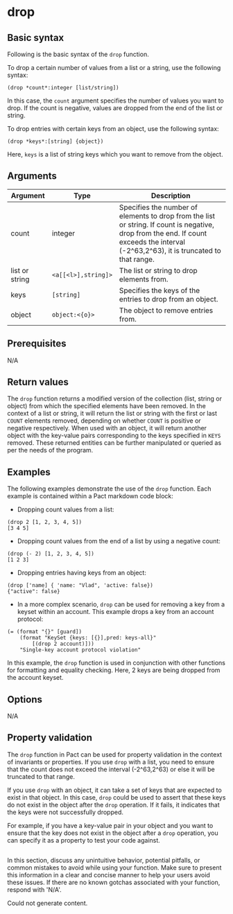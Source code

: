 # drop

## Basic syntax

Following is the basic syntax of the `drop` function.

To drop a certain number of values from a list or a string, use the following syntax:

```pact
(drop *count*:integer [list/string])
```

In this case, the `count` argument specifies the number of values you want to drop. If the count is negative, values are dropped from the end of the list or string.


To drop entries with certain keys from an object, use the following syntax:

```pact
(drop *keys*:[string] {object})
```

Here, `keys` is a list of string keys which you want to remove from the object.

## Arguments

| Argument | Type | Description |
| --- | --- | --- |
| count | integer | Specifies the number of elements to drop from the list or string. If count is negative, drop from the end. If count exceeds the interval    (-2^63,2^63), it is truncated to that range. |
| list or string | `<a[[<l>],string]>` | The list or string to drop elements from. |
| keys | `[string]` | Specifies the keys of the entries to drop from an object. |
| object | `object:<{o}>` | The object to remove entries from. |

## Prerequisites

N/A

## Return values

The `drop` function returns a modified version of the collection (list, string or object) from which the specified elements have been removed. In the context of a list or string, it will return the list or string with the first or last `COUNT` elements removed, depending on whether `COUNT` is positive or negative respectively. When used with an object, it will return another object with the key-value pairs corresponding to the keys specified in `KEYS` removed. These returned entities can be further manipulated or queried as per the needs of the program.

## Examples

The following examples demonstrate the use of the `drop` function. Each example is contained within a Pact markdown code block:

- Dropping count values from a list:

```pact
(drop 2 [1, 2, 3, 4, 5])
[3 4 5]
```

- Dropping count values from the end of a list by using a negative count:

```pact
(drop (- 2) [1, 2, 3, 4, 5])
[1 2 3]
```

- Dropping entries having keys from an object:

```pact
(drop ['name] { 'name: "Vlad", 'active: false})
{"active": false}
```

- In a more complex scenario, `drop` can be used for removing a key from a keyset within an account. This example drops a key from an account protocol:

```pact
(= (format "{}" [guard])
    (format "KeySet {keys: [{}],pred: keys-all}"
        [(drop 2 account)]))
    "Single-key account protocol violation"
```

In this example, the `drop` function is used in conjunction with other functions for formatting and equality checking. Here, 2 keys are being dropped from the account keyset.

## Options

N/A

## Property validation

The `drop` function in Pact can be used for property validation in the context of invariants or properties. If you use `drop` with a list, you need to ensure that the count does not exceed the interval (-2^63,2^63) or else it will be truncated to that range. 

If you use `drop` with an object, it can take a set of keys that are expected to exist in that object. In this case, `drop` could be used to assert that these keys do not exist in the object after the `drop` operation. If it fails, it indicates that the keys were not successfully dropped.

For example, if you have a key-value pair in your object and you want to ensure that the key does not exist in the object after a `drop` operation, you can specify it as a property to test your code against.

## 
In this section, discuss any unintuitive behavior, potential pitfalls, or common mistakes to avoid while using your function. Make sure to present this information in a clear and concise manner to help your users avoid these issues. If there are no known gotchas associated with your function, respond with 'N/A'.


Could not generate content.
